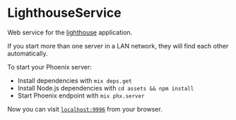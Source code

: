 # LighthouseService

Web service for the [lighthouse](https://github.com/thomasvolk/lighthouse) application.

If you start more than one server in a LAN network, they will find each other automatically.

To start your Phoenix server:

  * Install dependencies with `mix deps.get`
  * Install Node.js dependencies with `cd assets && npm install`
  * Start Phoenix endpoint with `mix phx.server`

Now you can visit [`localhost:9996`](http://localhost:9996) from your browser.
